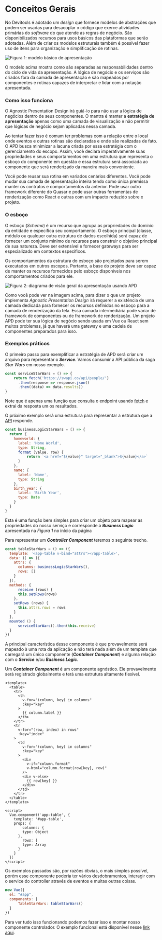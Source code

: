# Conceitos Gerais

No Devitools é adotado um _design_ que fornece modelos de abstrações que podem ser usadas para desacoplar o código que exerce atividades primárias do _software_ do que atende as regras de negócio. São disponibilizados recursos para usos básicos das plataformas que serão adotadas. Além de criar os modelos estruturais também é possível fazer uso de itens para organização e simplificação de rotinas.

![Figura 1: modelo b&#xE1;sico de apresenta&#xE7;&#xE3;o](/image-41.png)

O modelo acima mostra como são separadas as responsabilidades dentro do ciclo de vida da apresentação. A lógica de negócio e os serviços são criados fora da camada de apresentação e são mapeados por componentes e rotinas capazes de interpretar e lidar com a notação apresentada.

### Como isso funciona

O Agnostic Presentation Design irá guiá-lo para não usar a lógica de negócios dentro de seus componentes. O mantra é manter a **estratégia de apresentação** apenas como uma camada de visualização e não permitir que lógicas de negócio sejam aplicadas nessa camada.

Ao tentar fazer isso é comum ter problemas com a relação entre o local onde eventos e outras rotinas são declaradas e onde são realizadas de fato. O APD busca minimizar a lacuna criada por essa estratégia com o gerenciamento do escopo. Assim, você declara imperativamente suas propriedades e seus comportamentos em uma estrutura que representa o esboço do componente em questão e essa estrutura será associada ao componente que será renderizado da maneira mais conveniente.

Você pode reusar sua rotina em variados cenários diferentes. Você pode mudar sua camada de apresentação inteira tendo como única premissa manter os contratos e comportamentos da anterior. Pode usar outro framework diferente do Quasar e pode usar outras ferramentas de renderização como React e outras com um impacto reduzido sobre o projeto.

### O esboço

O esboço \(_Schema_\) é um recurso que agrupa as propriedades do domínio da entidade e especifica seu comportamento. O esboço principal \(classe, módulo ou qualquer outra estrutura de dados escolhida\) será capaz de fornecer um conjunto mínimo de recursos para construir o objetivo principal de sua natureza. Deve ser extensível e fornecer gateways para ser especializado em contextos específicos.

Os comportamentos da estrutura do esboço são projetados para serem executados em outros escopos. Portanto, a base do projeto deve ser capaz de manter os recursos fornecidos pelo esboço disponíveis nos comportamentos criados para ele.

![Figura 2: diagrama de vis&#xE3;o geral da apresenta&#xE7;&#xE3;o usando APD](/image-42.png)

Como você pode ver na imagem acima, para dizer o que um projeto implementa _Agnostic Presentation Design_ irá requerer a existência de uma camada dedicada para fornecer os recursos definidos no esboço para a camada de renderização da tela. Essa camada intermediária pode variar de framework de componentes ou de framework de renderização. Um projeto APD pode ter sua lógica de negócio sendo usada em Vue ou React sem muitos problemas, já que haverá uma gateway e uma cadeia de componentes preparados para isso.

### Exemplos práticos

O primeiro passo para exemplificar a estratégia de APD será criar um arquivo para representar o _**Service**_. Vamos consumir a API pública da saga _Star Wars_ em nosso exemplo.

```javascript
const serviceStarWars = () => {
    return fetch('https://swapi.co/api/people/')
      .then(response => response.json()
      .then((data) => data.results))
}
```

Note que é apenas uma função que consulta o endpoint usando [fetch](https://developer.mozilla.org/en-US/docs/Web/API/Fetch_API) e extrai da resposta um os resultados.

O próximo exemplo será uma estrutura para representar a estrutura que a [API](https://swapi.co/documentation) responde.

```javascript
const businessLogicStarWars = () => {
  return {
    homeworld: {
      label: 'Home World',
      type: String,
      format (value, row) {
          return `<a href="${value}" target="_blank">${value}</a>`
      }
    },
    name: {
      label: 'Name',
      type: String
    },
    birth_year: {
      label: 'Birth Year',
      type: Date
    }
  }
}
```

Esta é uma função bem simples para criar um objeto para mapear as propriedades do nosso serviço e corresponde à _**Business Logic**_ apresentada na _Figura 1_ no início da página

Para representar um _**Controller Component**_ teremos o seguinte trecho.

```javascript
const tableStarWars = () => ({
  template: '<app-table v-bind="attrs"></app-table>',
  data: () => ({
    attrs: {
      columns: businessLogicStarWars(),
      rows: []
    }
  }),
  methods: {
      receive (rows) {
      this.setRows(rows)
    },
    setRows (rows) {
      this.attrs.rows = rows
    }
  },
  mounted () {
      serviceStarWars().then(this.receive)
  }
})
```

A principal característica desse componente é que provavelmente será mapeado à uma rota da aplicação e não terá nada além de um template que carregará um único componente \(_**Container Component**_\) e alguma relação com o _**Service**_ e/ou _**Business Logic**_.

Um _**Container Component**_ é um componente agnóstico. Ele provavelmente será registrado globalmente e terá uma estrutura altamente flexível.

```markup
<template>
  <table>
    <tr>
      <th
        v-for="(column, key) in columns"
        :key="key"
      >
        {{ column.label }}
      </th>
    </tr>
    <tr
      v-for="(row, index) in rows"
      :key="index"
    >
      <td
        v-for="(column, key) in columns"
        :key="key"
      >
        <div
          v-if="column.format"
          v-html="column.format(row[key], row)"
        />
        <div v-else>
          {{ row[key] }}
        </div>
      </td>
    </tr>
  </table>
</template>

<script>
  Vue.component('app-table', {
    template: '#app-table',
    props: {
        columns: {
        type: Object
      },
        rows: {
        type: Array
      }
    }
  })
</script>
```

Os exemplos passados são, por razões óbvias, o mais simples possível, porém esse componente poderia ter vários desdobramentos, interagir com o service do controller através de eventos e muitas outras coisas.

```javascript
new Vue({
  el: "#app",
  components: {
      TableStarWars: tableStarWars()
  }
})
```

Para ver tudo isso funcionando podemos fazer isso e montar nosso componente controlador. O exemplo funcional está disponível nesse [link aqui](https://jsfiddle.net/wilcorrea/rja5pe7c).

